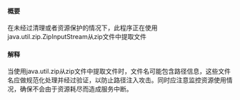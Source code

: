 #### 概要
在未经过清理或者资源保护的情况下，此程序正在使用java.util.zip.ZipInputStream从zip文件中提取文件

#### 解释
当使用java.util.zip从zip文件中提取文件时，文件名可能包含路径信息，这些文件名应做规范化处理并经过验证，以防止路径注入攻击。同时应注意监控资源使用情况，确保不会由于资源耗尽而造成服务中断。